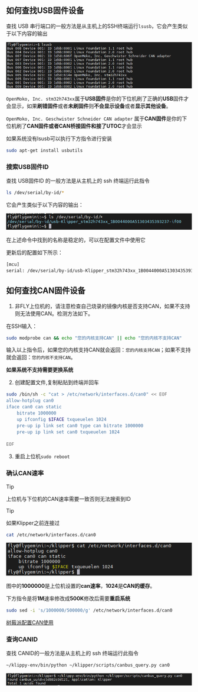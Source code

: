 ## 如何查找USB固件设备

查找 USB 串行端口的一般方法是从主机上的SSH终端运行`lsusb`，它会产生类似于以下内容的输出

![lsusb](../../images/guides/klippererro/lsusb.png)

`OpenMoko, Inc. stm32h743xx`属于**USB固件**是你的下位机刷了正确的**USB**固件才会显示，如果**刷错固件**或者**未刷固件**则**不会显示设备**或者**显示其他设备**。

`OpenMoko, Inc. Geschwister Schneider CAN adapter` 属于**CAN固件**是你的下位机刷了**CAN固件或者CAN桥接固件和接了UTOC**才会显示

如果系统没有lsusb可以执行下方指令进行安装

```bash
sudo apt-get install usbutils
```



### 搜索USB固件ID

查找 USB固件ID 的一般方法是从主机上的 ssh 终端运行此指令

```bash
ls /dev/serial/by-id/*
```

它会产生类似于以下内容的输出：

![usbid](../../images/guides/klippererro/usbid.png)

在上述命令中找到的名称是稳定的，可以在配置文件中使用它

更新后的配置如下所示：

```bash
[mcu]
serial: /dev/serial/by-id/usb-Klipper_stm32h743xx_1B0044000A51303435393237-if00
```



## 如何查找CAN固件设备

1. 非FLY上位机的，请注意检查自己烧录的镜像内核是否支持CAN，如果不支持则无法使用CAN。检测方法如下。

在SSH输入：

```bash
sudo modprobe can && echo "您的内核支持CAN" || echo "您的内核不支持CAN"
```

输入以上指令后，如果您的内核支持CAN就会返回：``您的内核支持CAN``；如果不支持就会返回：``您的内核不支持CAN``。

**如果系统不支持需要更换系统**

2. 创建配置文件,复制粘贴到终端并回车

```bash
sudo /bin/sh -c "cat > /etc/network/interfaces.d/can0" << EOF
allow-hotplug can0
iface can0 can static
    bitrate 1000000
    up ifconfig $IFACE txqueuelen 1024
    pre-up ip link set can0 type can bitrate 1000000
    pre-up ip link set can0 txqueuelen 1024

EOF
```

3. 重启上位机``sudo reboot``

### 确认CAN速率

>[!Tip]
>
>上位机与下位机的CAN速率需要一致否则无法搜索到ID



>[!Tip]
>
>如果Klipper之前连接过

```bash
cat /etc/network/interfaces.d/can0
```

![cat](../../images/guides/klippererro/catcan.png)

图中的**1000000**是上位机设置的**can速率**，**1024**是**CAN的缓存**。

下方指令是将**1M**速率修改成**500K**修改后需要**重启系统**

```bash
sudo sed -i 's/1000000/500000/g' /etc/network/interfaces.d/can0
```

[树莓派配置CAN使用](/advanced/can_rpi.md)

### 查询CANID

查找 CANID的一般方法是从主机上的 ssh 终端运行此指令

```bash
~/klippy-env/bin/python ~/klipper/scripts/canbus_query.py can0
```

![canid](../../images/guides/klippererro/canid.png)


